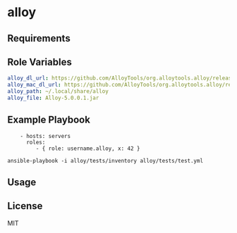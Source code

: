 alloy
=====

Requirements
------------

Role Variables
--------------
```yaml
alloy_dl_url: https://github.com/AlloyTools/org.alloytools.alloy/releases/download/v5.0.0.1/Alloy-5.0.0.1.jar
alloy_mac_dl_url: https://github.com/AlloyTools/org.alloytools.alloy/releases/download/v5.0.0.1/Alloy-5.0.0.1.pkg
alloy_path: ~/.local/share/alloy
alloy_file: Alloy-5.0.0.1.jar
```

Example Playbook
----------------

```
    - hosts: servers
      roles:
         - { role: username.alloy, x: 42 }
```

```
ansible-playbook -i alloy/tests/inventory alloy/tests/test.yml
```

Usage
-----

License
-------

MIT
